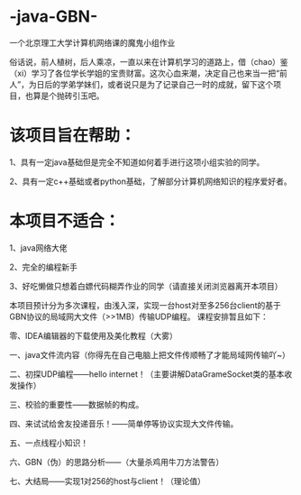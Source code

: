 # -java-GBN-
一个北京理工大学计算机网络课的魔鬼小组作业

俗话说，前人植树，后人乘凉，一直以来在计算机学习的道路上，借（chao）鉴（xi）学习了各位学长学姐的宝贵财富。这次心血来潮，决定自己也来当一把“前人”，为日后的学弟学妹们，或者说只是为了记录自己一时的成就，留下这个项目，也算是个抛砖引玉吧。

# 该项目旨在帮助：

1、具有一定java基础但是完全不知道如何着手进行这项小组实验的同学。

2、具有一定c++基础或者python基础，了解部分计算机网络知识的程序爱好者。

# 本项目不适合：

1、java网络大佬

2、完全的编程新手

3、好吃懒做只想着白嫖代码糊弄作业的同学（请直接关闭浏览器离开本项目）

本项目预计分为多次课程，由浅入深，实现一台host对至多256台client的基于GBN协议的局域网大文件（>>1MB）传输UDP编程。
课程安排暂且如下：

零、IDEA编辑器的下载使用及美化教程（大雾）

一、java文件流内容（你得先在自己电脑上把文件传顺畅了才能局域网传输吖~）

二、初探UDP编程——hello internet！（主要讲解DataGrameSocket类的基本收发操作）

三、校验的重要性——数据帧的构成。

四、来试试给舍友投递音乐！——简单停等协议实现大文件传输。

五、一点线程小知识！

六、GBN（伪）的思路分析——（大量杀鸡用牛刀方法警告）

七、大结局——实现1对256的host与client！（理论值）

